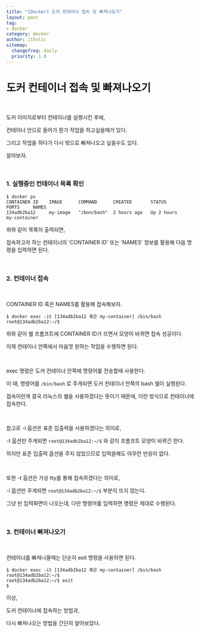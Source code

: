 ```yaml
---
title: "[Docker] 도커 컨테이너 접속 및 빠져나오기"
layout: post
tag:
- docker
category: docker
author: itholic
sitemap:
  changefreq: daily
  priority: 1.0
---
```


# 도커 컨테이너 접속 및 빠져나오기

<br/>

도커 이미지로부터 컨테이너를 실행시킨 후에,

컨테이너 안으로 들어가 뭔가 작업을 하고싶을때가 있다.

그리고 작업을 하다가 다시 밖으로 빠져나오고 싶을수도 있다.

알아보자.

<br/>

### 1. 실행중인 컨테이너 목록 확인

```shell
$ docker ps
CONTAINER ID    IMAGE      COMMAND      CREATED       STATUS       PORTS     NAMES
134adb2ba12     my-image   "/bon/bash"  2 hours ago   Up 2 hours             my-container
```

위와 같이 목록이 출력되면,

접속하고자 하는 컨테이너의 'CONTAINER ID' 또는 'NAMES' 정보를 활용해 다음 명령을 입력하면 된다.

<br/>

### 2. 컨테이너 접속

<br/>

CONTAINER ID 혹은 NAMES를 활용해 접속해보자.

```shell
$ docker exec -it [134adb2ba12 혹은 my-container] /bin/bash
root@134adb2ba12:~/$ 
```

위와 같이 쉘 프롬프트에 CONTAINER ID가 뜨면서 모양이 바뀌면 접속 성공이다.

이제 컨테이너 안쪽에서 마음껏 원하는 작업을 수행하면 된다.

<br/>

exec 명령은 도커 컨테이너 안쪽에 명령어를 전송할때 사용한다.

이 때, 명령어를 `/bin/bash` 로 주게되면 도커 컨테이너 안쪽의 bash 쉘이 실행된다.

접속이란게 결국 리눅스의 쉘을 사용하겠다는 뜻이기 때문에, 이런 방식으로 컨테이너에 접속한다.

<br/>

참고로 -i 옵션은 표준 입출력을 사용하겠다는 의미로,

-t 옵션만 주게되면 `root@134adb2ba12:~/$` 와 같이 프롬프트 모양이 바뀌긴 한다.

하지만 표준 입출력 옵션을 주지 않았으므로 입력을해도 아무런 반응이 없다.

<br/>

또한 -t 옵션은 가상 tty를 통해 접속하겠다는 의미로,

-i 옵션만 주게되면 `root@134adb2ba12:~/$` 부분이 뜨지 않는다.

그냥 빈 입력화면이 나오는데, 다만 명령어를 입력하면 명령은 제대로 수행된다.

<br/>

### 3. 컨테이너 빠져나오기

<br/>

컨테이너를 빠져나올때는 단순히 exit 명령을 사용하면 된다.

```shell
$ docker exec -it [134adb2ba12 혹은 my-container] /bin/bash
root@134adb2ba12:~/$
root@134adb2ba12:~/$ exit
$
```

이상,

도커 컨테이너에 접속하는 방법과,

다시 빠져나오는 방법을 간단히 알아보았다.

